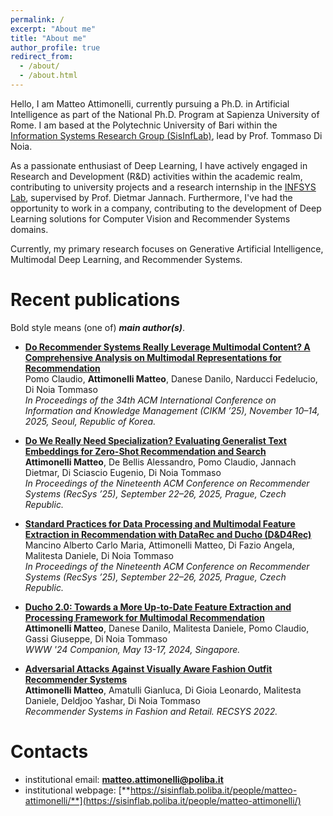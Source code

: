 ```yaml
---
permalink: /
excerpt: "About me"
title: "About me"
author_profile: true
redirect_from: 
  - /about/
  - /about.html
---
```


Hello, I am Matteo Attimonelli, currently pursuing a Ph.D. in Artificial Intelligence as part of the National Ph.D. Program at Sapienza University of Rome. I am based at the Polytechnic University of Bari within the [Information Systems Research Group (SisInfLab)](https://sisinflab.poliba.it/), lead by Prof. Tommaso Di Noia.

As a passionate enthusiast of Deep Learning, I have actively engaged in Research and Development (R&D) activities within the academic realm, contributing to university projects and a research internship in the [INFSYS Lab](https://www.aau.at/en/aics/research-groups/infsys/), supervised by Prof. Dietmar Jannach. Furthermore, I've had the opportunity to work in a company, contributing to the development of Deep Learning solutions for Computer Vision and Recommender Systems domains.

Currently, my primary research focuses on Generative Artificial Intelligence, Multimodal Deep Learning,  and Recommender Systems.
# Recent publications
Bold style means (one of) **_main author(s)_**.

* **[Do Recommender Systems Really Leverage Multimodal Content?  A Comprehensive Analysis on Multimodal
Representations for Recommendation](https://arxiv.org/pdf/2508.04571v1)**  
Pomo Claudio, **Attimonelli Matteo**, Danese Danilo, Narducci Fedelucio, Di Noia Tommaso  
*In Proceedings of the 34th ACM International
Conference on Information and Knowledge Management (CIKM ’25), November 10–14, 2025, Seoul, Republic of Korea.* 


* **[Do We Really Need Specialization? Evaluating Generalist Text Embeddings for Zero-Shot Recommendation and Search](https://arxiv.org/pdf/2507.05006)**  
**Attimonelli Matteo**, De Bellis Alessandro, Pomo Claudio, Jannach Dietmar, Di Sciascio Eugenio, Di Noia Tommaso  
*In Proceedings of the Nineteenth ACM Conference on Recommender Systems (RecSys ’25), September 22–26, 2025, Prague, Czech Republic.* 


* **[Standard Practices for Data Processing and Multimodal Feature Extraction in
Recommendation with DataRec and Ducho (D&D4Rec)]()**  
Mancino Alberto Carlo Maria, Attimonelli Matteo, Di Fazio Angela, Malitesta Daniele, Di Noia Tommaso  
*In Proceedings of the Nineteenth ACM Conference on Recommender Systems (RecSys ’25), September 22–26, 2025, Prague, Czech Republic.* 


* **[Ducho 2.0: Towards a More Up-to-Date Feature Extraction and
Processing Framework for Multimodal Recommendation](https://arxiv.org/abs/2403.04503)**  
**Attimonelli Matteo**, Danese Danilo, Malitesta Daniele, Pomo Claudio, Gassi Giuseppe, Di Noia Tommaso  
*WWW '24 Companion, May 13-17, 2024, Singapore.*


* **[Adversarial Attacks Against Visually Aware Fashion Outfit Recommender Systems](https://link.springer.com/chapter/10.1007/978-3-031-22192-7_4)**  
**Attimonelli Matteo**, Amatulli Gianluca, Di Gioia Leonardo, Malitesta Daniele, Deldjoo Yashar, Di Noia Tommaso  
*Recommender Systems in Fashion and Retail. RECSYS 2022.* 



# Contacts
* institutional email: [**matteo.attimonelli@poliba.it**](mailto:matteo.attimonelli@poliba.it)
* institutional webpage: [**https://sisinflab.poliba.it/people/matteo-attimonelli/**](https://sisinflab.poliba.it/people/matteo-attimonelli/)